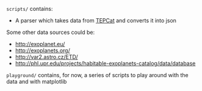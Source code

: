 `scripts/` contains:
  - A parser which takes data from [TEPCat](http://www.astro.keele.ac.uk/jkt/tepcat/) and converts it into json

Some other data sources could be:
  - http://exoplanet.eu/
  - http://exoplanets.org/
  - http://var2.astro.cz/ETD/
  - http://phl.upr.edu/projects/habitable-exoplanets-catalog/data/database

`playground/` contains, for now, a series of scripts to play around with the data and with matplotlib
